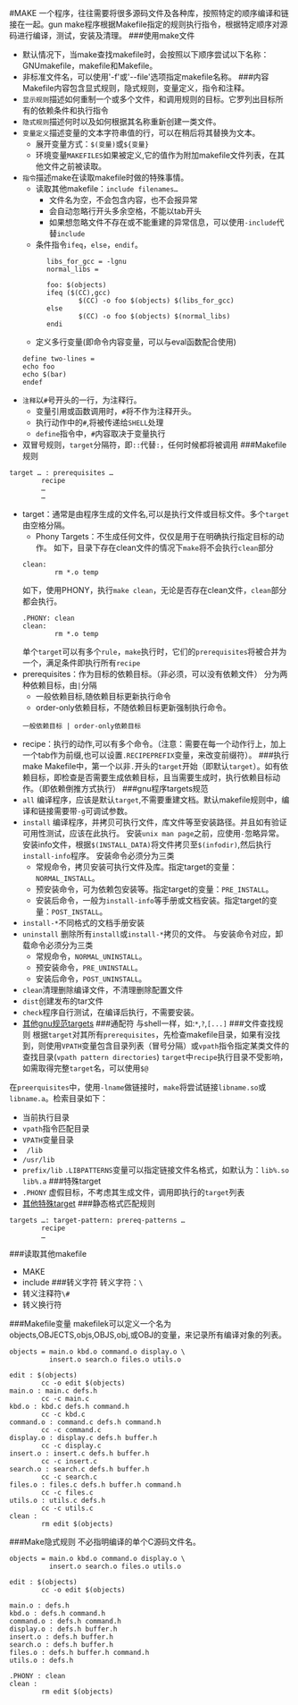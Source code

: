 #MAKE
一个程序，往往需要将很多源码文件及各种库，按照特定的顺序编译和链接在一起。gun make程序根据Makefile指定的规则执行指令，根据特定顺序对源码进行编译，测试，安装及清理。
###使用make文件
* 默认情况下，当make查找makefile时，会按照以下顺序尝试以下名称：GNUmakefile，makefile和Makefile。
* 非标准文件名，可以使用'-f'或'--file'选项指定makefile名称。
###内容
Makefile内容包含显式规则，隐式规则，变量定义，指令和注释。
* `显示规则`描述如何重制一个或多个文件，和调用规则的目标。它罗列出目标所有的依赖条件和执行指令
* `隐式规则`描述何时以及如何根据其名称重新创建一类文件。
* `变量定义`描述变量的文本字符串值的行，可以在稍后将其替换为文本。
  * 展开变量方式：`$(变量)`或`${变量}`
  * 环境变量`MAKEFILES`如果被定义,它的值作为附加makefile文件列表，在其他文件之前被读取。
* `指令`描述make在读取makefile时做的特殊事情。
  * 读取其他makefile：`include filenames…`
    * 文件名为空，不会包含内容，也不会报异常
    * 会自动忽略行开头多余空格，不能以tab开头
    * 如果想忽略文件不存在或不能重建的异常信息，可以使用`-include`代替`include`
  * 条件指令`ifeq`，`else`，`endif`。
  ```
        libs_for_gcc = -lgnu
        normal_libs =

        foo: $(objects)
        ifeq ($(CC),gcc)
                $(CC) -o foo $(objects) $(libs_for_gcc)
        else
                $(CC) -o foo $(objects) $(normal_libs)
        endi
  ```
  * 定义多行变量(即命令内容变量，可以与eval函数配合使用)
  ```
  define two-lines =
  echo foo
  echo $(bar)
  endef
  ```
* `注释`以`#`号开头的一行，为注释行。
  * 变量引用或函数调用时，`#`将不作为注释开头。
  * 执行动作中的`#`,将被传递给`SHELL`处理
  * `define`指令中，`#`内容取决于变量执行
* 双冒号规则，`target`分隔符，即`::`代替`:`，任何时候都将被调用
###Makefile规则
```
target … : prerequisites …
        recipe
        …
        …
```
* target：通常是由程序生成的文件名,可以是执行文件或目标文件。多个`target`由空格分隔。
    * Phony Targets：不生成任何文件，仅仅是用于在明确执行指定目标的动作。
    如下，目录下存在clean文件的情况下`make`将不会执行`clean`部分
    ```
    clean:
            rm *.o temp
    ```
    如下，使用PHONY，执行`make clean`，无论是否存在clean文件，`clean`部分都会执行。
    ```
    .PHONY: clean
    clean:
            rm *.o temp
    ```
    单个`target`可以有多个`rule`，`make`执行时，它们的`prerequisites`将被合并为一个，满足条件即执行所有`recipe`
* prerequisites：作为目标的依赖目标。（非必须，可以没有依赖文件）
分为两种依赖目标，由`|`分隔
  * 一般依赖目标,随依赖目标更新执行命令
  * order-only依赖目标，不随依赖目标更新强制执行命令。
  ```
  一般依赖目标 | order-only依赖目标
  ```
* recipe：执行的动作,可以有多个命令。（注意：需要在每一个动作行上，加上一个tab作为前缀,也可以设置`.RECIPEPREFIX`变量，来改变前缀符）。
###执行make
Makefile中，第一个以非`.`开头的`target`开始（即默认`target`）。如有依赖目标，即检查是否需要生成依赖目标，且当需要生成时，执行依赖目标动作。（即依赖倒推方式执行）
###gnu程序targets规范
* `all` 编译程序，应该是默认`target`,不需要重建文档。默认makefile规则中，编译和链接需要带`-g`可调试参数。
* `install` 编译程序，并拷贝可执行文件，库文件等至安装路径。并且如有验证可用性测试，应该在此执行。
安装`unix man page`之前，应使用`-`忽略异常。
安装info文件，根据`$(INSTALL_DATA)`将文件拷贝至`$(infodir)`,然后执行`install-info`程序。
安装命令必须分为三类
  * 常规命令，拷贝安装可执行文件及库。指定target的变量：`NORMAL_INSTALL`。
  * 预安装命令，可为依赖包安装等。指定target的变量：`PRE_INSTALL`。
  * 安装后命令，一般为`install-info`等手册或文档安装。指定target的变量：`POST_INSTALL`。
* `install-*`不同格式的文档手册安装
* `uninstall` 删除所有`install`或`install-*`拷贝的文件。
与安装命令对应，卸载命令必须分为三类
  * 常规命令，`NORMAL_UNINSTALL`。
  * 预安装命令，`PRE_UNINSTALL`。
  * 安装后命令，`POST_UNINSTALL`。
* `clean`清理删除编译文件，不清理删除配置文件
* `dist`创建发布的tar文件
* `check`程序自行测试，在编译后执行，不需要安装。
* [其他gnu规范targets](https://www.gnu.org/software/make/manual/make.html#Standard-Targets)
###通配符
与shell一样，如:`*`,`?`,`[...]`
###文件查找规则
根据`target`对其所有`prerequisites`，先检查makefile目录，如果有没找到，则使用`VPATH`变量包含目录列表（冒号分隔）或`vpath`指令指定某类文件的查找目录(`vpath pattern directories`)
`target`中`recipe`执行目录不受影响，如需取得完整`target`名，可以使用`$@`

在`preerquisites`中，使用`-lname`做链接时，`make`将尝试链接`libname.so`或`libname.a`。检索目录如下：
* 当前执行目录
* `vpath`指令匹配目录
* `VPATH`变量目录
* ` /lib`
* `/usr/lib`
* `prefix/lib`
`.LIBPATTERNS`变量可以指定链接文件名格式，如默认为：`lib%.so lib%.a`
###特殊target
* `.PHONY` 虚假目标，不考虑其生成文件，调用即执行的`target`列表
* [其他特殊target](https://www.gnu.org/software/make/manual/make.html#Special-Targets)
###静态格式匹配规则
```
targets …: target-pattern: prereq-patterns …
        recipe
        …
```
###读取其他makefile
* MAKE
* include
###转义字符
转义字符：`\`
* 转义注释符`\#`
* 转义换行符

###Makefile变量
makefilek可以定义一个名为objects,OBJECTS,objs,OBJS,obj,或OBJ的变量，来记录所有编译对象的列表。
```
objects = main.o kbd.o command.o display.o \
          insert.o search.o files.o utils.o

edit : $(objects)
        cc -o edit $(objects)
main.o : main.c defs.h
        cc -c main.c
kbd.o : kbd.c defs.h command.h
        cc -c kbd.c
command.o : command.c defs.h command.h
        cc -c command.c
display.o : display.c defs.h buffer.h
        cc -c display.c
insert.o : insert.c defs.h buffer.h
        cc -c insert.c
search.o : search.c defs.h buffer.h
        cc -c search.c
files.o : files.c defs.h buffer.h command.h
        cc -c files.c
utils.o : utils.c defs.h
        cc -c utils.c
clean :
        rm edit $(objects)
```
###Make隐式规则
不必指明编译的单个C源码文件名。
```
objects = main.o kbd.o command.o display.o \
          insert.o search.o files.o utils.o

edit : $(objects)
        cc -o edit $(objects)

main.o : defs.h
kbd.o : defs.h command.h
command.o : defs.h command.h
display.o : defs.h buffer.h
insert.o : defs.h buffer.h
search.o : defs.h buffer.h
files.o : defs.h buffer.h command.h
utils.o : defs.h

.PHONY : clean
clean :
        rm edit $(objects)
```